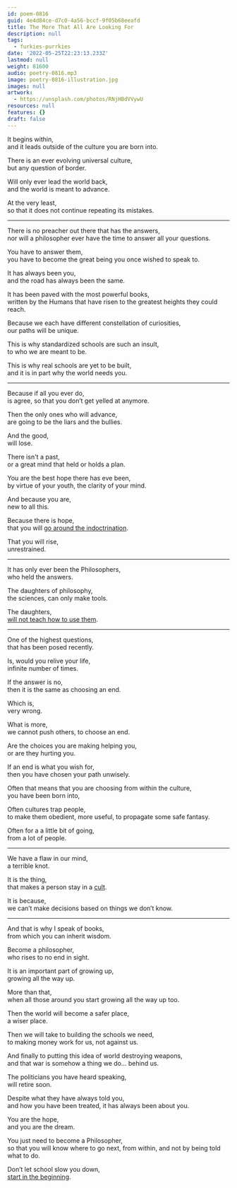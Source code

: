 ```yaml
---
id: poem-0816
guid: 4e4d84ce-d7c0-4a56-bccf-9f05b68eeafd
title: The More That All Are Looking For
description: null
tags:
  - furkies-purrkies
date: '2022-05-25T22:23:13.233Z'
lastmod: null
weight: 81600
audio: poetry-0816.mp3
image: poetry-0816-illustration.jpg
images: null
artwork:
  - https://unsplash.com/photos/RNjHBdVVywU
resources: null
features: {}
draft: false
---
```


It begins within,\
and it leads outside of the culture you are born into.

There is an ever evolving universal culture,\
but any question of border.

Will only ever lead the world back,\
and the world is meant to advance.

At the very least,\
so that it does not continue repeating its mistakes.

---

There is no preacher out there that has the answers,\
nor will a philosopher ever have the time to answer all your questions.

You have to answer them,\
you have to become the great being you once wished to speak to.

It has always been you,\
and the road has always been the same.

It has been paved with the most powerful books,\
written by the Humans that have risen to the greatest heights they could reach.

Because we each have different constellation of curiosities,\
our paths will be unique.

This is why standardized schools are such an insult,\
to who we are meant to be.

This is why real schools are yet to be built,\
and it is in part why the world needs you.

---

Because if all you ever do,\
is agree, so that you don’t get yelled at anymore.

Then the only ones who will advance,\
are going to be the liars and the bullies.

And the good,\
will lose.

There isn't a past,\
or a great mind that held or holds a plan.

You are the best hope there has eve been,\
by virtue of your youth, the clarity of your mind.

And because you are,\
new to all this.

Because there is hope,\
that you will [go around the indoctrination](https://www.youtube.com/watch?v=EknD3KRtgDk).

That you will rise,\
unrestrained.

---

It has only ever been the Philosophers,\
who held the answers.

The daughters of philosophy,\
the sciences, can only make tools.

The daughters,\
[will not teach how to use them](https://www.youtube.com/watch?v=lb13ynu3Iac).

---

One of the highest questions,\
that has been posed recently.

Is, would you relive your life,\
infinite number of times.

If the answer is no,\
then it is the same as choosing an end.

Which is,\
very wrong.

What is more,\
we cannot push others, to choose an end.

Are the choices you are making helping you,\
or are they hurting you.

If an end is what you wish for,\
then you have chosen your path unwisely.

Often that means that you are choosing from within the culture,\
you have been born into,

Often cultures trap people,\
to make them obedient, more useful, to propagate some safe fantasy.

Often for a a little bit of going,\
from a lot of people.

---

We have a flaw in our mind,\
a terrible knot.

It is the thing,\
that makes a person stay in a [cult](https://www.youtube.com/watch?v=bVV2Zk88beY).

It is because,\
we can’t make decisions based on things we don’t know.

---

And that is why I speak of books,\
from which you can inherit wisdom.

Become a philosopher,\
who rises to no end in sight.

It is an important part of growing up,\
growing all the way up.

More than that,\
when all those around you start growing all the way up too.

Then the world will become a safer place,\
a wiser place.

Then we will take to building the schools we need,\
to making money work for us, not against us.

And finally to putting this idea of world destroying weapons,\
and that war is somehow a thing we do... behind us.

The politicians you have heard speaking,\
will retire soon.

Despite what they have always told you,\
and how you have been treated, it has always been about you.

You are the hope,\
and you are the dream.

You just need to become a Philosopher,\
so that you will know where to go next, from within, and not by being told what to do.

Don’t let school slow you down,\
[start in the beginning](https://www.qwant.com/?q=Download+Giants+Of+Philosophy\&client=opensearch\&t=web).

